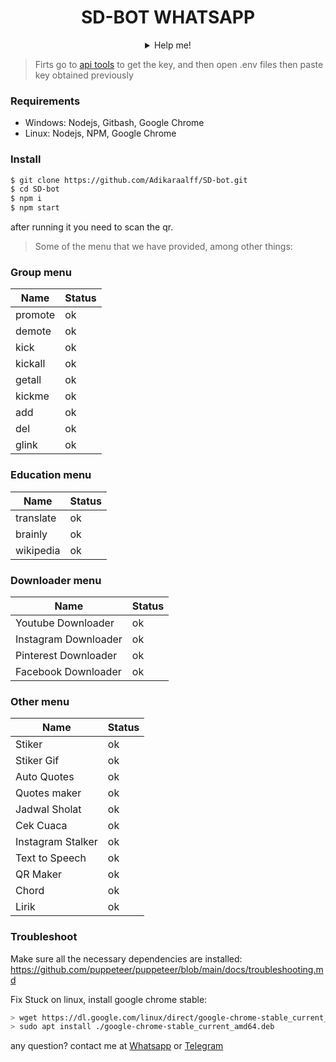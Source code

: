 <div align="center">

# SD-BOT WHATSAPP
<details>
 <summary>Help me!</summary>

 [Paypal.me](https://paypal.me/Adikaraalf)

</details>
</div>

> Firts go to [api tools](https://api.i-tech.id) to get the key, and then open .env files then paste key obtained previously

### Requirements
  - Windows: Nodejs, Gitbash, Google Chrome
  - Linux: Nodejs, NPM, Google Chrome

### Install

```sh
$ git clone https://github.com/Adikaraalff/SD-bot.git
$ cd SD-bot
$ npm i
$ npm start
```

after running it you need to scan the qr.

> Some of the menu that we have provided, among other things:

### Group menu

| Name   | Status |
| ------ | ------ |
| promote|   ok   |
| demote |   ok   |
| kick   |   ok   |
| kickall|   ok   |
| getall |   ok   |
| kickme |   ok   |
| add    |   ok   |
| del    |   ok   |
| glink  |   ok   |

### Education menu

| Name      | Status |
| ------    | ------ |
| translate |   ok   |
| brainly   |   ok   |
| wikipedia |   ok   |


### Downloader menu

| Name                 | Status |
| ------               | ------ |
| Youtube Downloader   |   ok   |
| Instagram Downloader |   ok   |
| Pinterest Downloader |   ok   |
| Facebook Downloader  |   ok   |

### Other menu

| Name              | Status |
| ------            | ------ |
| Stiker            |   ok   |
| Stiker Gif        |   ok   |
| Auto Quotes       |   ok   |
| Quotes maker      |   ok   |
| Jadwal Sholat     |   ok   |
| Cek Cuaca         |   ok   |
| Instagram Stalker |   ok   |
| Text to Speech    |   ok   |
| QR Maker          |   ok   |
| Chord             |   ok   |
| Lirik             |   ok   |

### Troubleshoot
Make sure all the necessary dependencies are installed: https://github.com/puppeteer/puppeteer/blob/main/docs/troubleshooting.md

Fix Stuck on linux, install google chrome stable: 
```bash
> wget https://dl.google.com/linux/direct/google-chrome-stable_current_amd64.deb
> sudo apt install ./google-chrome-stable_current_amd64.deb
```

any question? contact me at [Whatsapp](https://wa.me/6282180788179) or [Telegram](https://t.me/Adikaraalf)